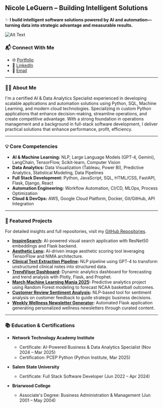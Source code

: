 ## Nicole LeGuern – Building Intelligent Solutions

✨ **I build intelligent software solutions powered by AI and automation—turning data into strategic advantage and measurable results.**

![Alt Text](https://media.giphy.com/media/L1R1tvI9svkIWwpVYr/giphy.gif?cid=790b7611jmlj3g3euiy1dj2kzvme84suyqp0d2wk2h9o5a8z&ep=v1_gifs_search&rid=giphy.gif&ct=g)

### 📬 Connect With Me
- 🌐 [Portfolio](https://codequeenie.github.io/pro/)
- 💼 [LinkedIn](https://www.linkedin.com/in/nicoleleguern/)
- 📧 [Email](mailto:nicoleleguern.pro@gmail.com)

---

### 👩‍💻 About Me

I'm a certified AI & Data Analytics Specialist experienced in developing scalable applications and automation solutions using Python, SQL, Machine Learning, and modern cloud technologies. Specializing in custom Python applications that enhance decision-making, streamline operations, and create competitive advantage. With a strong foundation in operations management and a background in full-stack software development, I deliver practical solutions that enhance performance, profit, efficiency.

---

### 💡 Core Competencies

- **AI & Machine Learning:** NLP, Large Language Models (GPT-4, Gemini), LangChain, TensorFlow, Scikit-learn, Computer Vision
- **Data Analytics:** Data Visualization (Tableau, Power BI), Predictive Analytics, Statistical Modeling, Data Pipelines
- **Full Stack Development:** Python, JavaScript, SQL, HTML/CSS, FastAPI, Flask, Django, React
- **Automation Engineering:** Workflow Automation, CI/CD, MLOps, Process Optimization
- **Cloud & DevOps:** AWS, Google Cloud Platform, Docker, Git/GitHub, API Integration

---

### 🚀 Featured Projects

For detailed insights and full repositories, visit my [GitHub Repositories](https://github.com/CodeQueenie?tab=repositories).

- **[InspireSearch](https://github.com/CodeQueenie/InspireSearch---AI_Powered_Visual_Search_Engine):** AI-powered visual search application with ResNet50 embeddings and Flask backend.
- **[Aesthetic Lens](https://github.com/CodeQueenie/AestheticLens-AI-Image-Scoring-Tool):** AI-driven image aesthetic scoring tool leveraging TensorFlow and NIMA architecture.
- **[Clinical Text Extraction Pipeline](https://github.com/CodeQueenie/LLM-Powered_Clinical_Test_Extraction_Pipeline):** NLP pipeline using GPT-4 to transform unstructured clinical notes into structured data.
- **[TrendVisor Dashboard](https://github.com/CodeQueenie/TrendVisor---Dynamic_Metrics_Dashboard_for_Trend_Prediction):** Dynamic analytics dashboard for forecasting and trend analysis with Plotly, Flask, and Prophet.
- **[March Machine Learning Mania 2025](https://github.com/CodeQueenie/march_mania_2025):** Predictive analytics project using Random Forest modeling to forecast NCAA basketball outcomes.
- **[Customer Review Sentiment Analysis](https://github.com/CodeQueenie/Customer_Review_Sentiment_Analysis):** NLP-based tool for sentiment analysis on customer feedback to guide strategic business decisions.
- **[Weekly Wellness Newsletter Generator](https://github.com/CodeQueenie/Weekly_Wellness_Newsletter_Generator):** Automated Flask application generating personalized wellness newsletters through curated content.

---

### 📚 Education & Certifications

- **Network Technology Academy Institute**
  - Certificate: AI-Powered Business & Data Analytics Specialist (Nov 2024 – Mar 2025)
  - Certification: PCEP Python (Python Institute, Mar 2025)

- **Salem State University**
  - Certificate: Full Stack Software Developer (Jun 2022 – Apr 2024)

- **Briarwood College**
  - Associate's Degree: Business Administration & Management (Jun 2001 – May 2004)
